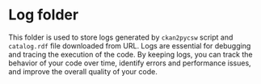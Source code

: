 # Log folder
This folder is used to store logs generated by `ckan2pycsw` script and `catalog.rdf` file downloaded from URL. Logs are essential for debugging and tracing the execution of the code. By keeping logs, you can track the behavior of your code over time, identify errors and performance issues, and improve the overall quality of your code.